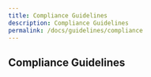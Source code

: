 ```yaml
---
title: Compliance Guidelines
description: Compliance Guidelines
permalink: /docs/guidelines/compliance
---
```


## Compliance Guidelines
